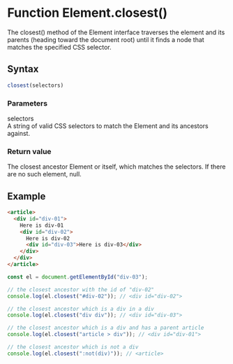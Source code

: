 # Function Element.closest()

The closest() method of the Element interface traverses the element and its parents (heading toward the document root) until it finds a node that matches the specified CSS selector.

## Syntax

```javascript
closest(selectors)
```

### Parameters

selectors  
A string of valid CSS selectors to match the Element and its ancestors against.

### Return value

The closest ancestor Element or itself, which matches the selectors. If there are no such element, null.

## Example

```html
<article>
  <div id="div-01">
    Here is div-01
    <div id="div-02">
      Here is div-02
      <div id="div-03">Here is div-03</div>
    </div>
  </div>
</article>
```

```javascript
const el = document.getElementById("div-03");

// the closest ancestor with the id of "div-02"
console.log(el.closest("#div-02")); // <div id="div-02">

// the closest ancestor which is a div in a div
console.log(el.closest("div div")); // <div id="div-03">

// the closest ancestor which is a div and has a parent article
console.log(el.closest("article > div")); // <div id="div-01">

// the closest ancestor which is not a div
console.log(el.closest(":not(div)")); // <article>
```
